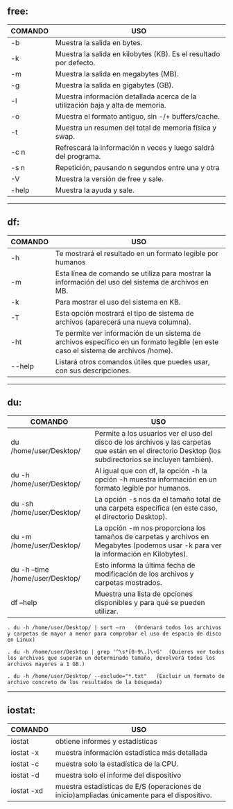 ## **free**:

|COMANDO    | USO |
|-------|----------|
| -b |  Muestra la salida en bytes.  |
| -k |  Muestra la salida en kilobytes (KB). Es el resultado por defecto.  |
| -m |  Muestra la salida en megabytes (MB).  |
| -g |  Muestra la salida en gigabytes (GB). |
| -l |  Muestra información detallada acerca de la utilización baja y alta de memoria.  |
| -o |  Muestra el formato antiguo, sin -/+ buffers/cache.  |
| -t |  Muestra un resumen del total de memoria física y swap. |
| -c n |  Refrescará la información n veces y luego saldrá del programa.  |
| -s n |  Repetición, pausando n segundos entre una y otra  |
| -V |  Muestra la versión de free y sale.  |
| -help |  Muestra la ayuda y sale.   |

---

## **df**:

|COMANDO    | USO |
|-------|----------|
| -h |  Te mostrará el resultado en un formato legible por humanos |
| -m |  Esta línea de comando se utiliza para mostrar la información del uso del sistema de archivos en MB.  |
| -k |  Para mostrar el uso del sistema en KB. |
| -T | Esta opción mostrará el tipo de sistema de archivos (aparecerá una nueva columna).  |
| -ht | Te permite ver información de un sistema de archivos específico en un formato legible (en este caso el sistema de archivos /home).  |
| --help | Listará otros comandos útiles que puedes usar, con sus descripciones.  |

---

## **du**:

|COMANDO    | USO |
|-------|----------|
| du /home/user/Desktop/  | Permite a los usuarios ver el uso del disco de los archivos y las carpetas que están en el directorio Desktop (los subdirectorios se incluyen también).  |
| du -h /home/user/Desktop/ | Al igual que con df, la opción -h la opción -h muestra información en un formato legible por humanos. |
| du -sh /home/user/Desktop/ | La opción -s nos da el tamaño total de una carpeta especifica (en este caso, el directorio Desktop). |
| du -m /home/user/Desktop/ | La opción -m nos proporciona los tamaños de carpetas y archivos en Megabytes (podemos usar -k para ver la información en Kilobytes). |
| du -h –time /home/user/Desktop/ | Esto informa la última fecha de modificación de los archivos y carpetas mostrados. |
| df –help | Muestra una lista de opciones disponibles y para qué se pueden utilizar. |

```
. du -h /home/user/Desktop/ | sort –rn   (Ordenará todos los archivos y carpetas de mayor a menor para comprobar el uso de espacio de disco en Linux)

. du -h /home/user/Desktop | grep '^\s*[0-9\.]\+G'  (Quieres ver todos los archivos que superan un determinado tamaño, devolverá todos los archivos mayores a 1 GB.)

. du -h /home/user/Desktop/ --exclude="*.txt"   (Excluir un formato de archivo concreto de los resultados de la búsqueda)
```

---

## **iostat**:

|COMANDO    | USO |
|-------|----------|
| iostat | obtiene informes y estadísticas |
| iostat -x | muestra información estadística más detallada |
| iostat -c | muestra solo la estadística de la CPU. |
| iostat -d | muestra solo el informe del dispositivo |
| iostat -xd | muestra estadísticas de E/S (operaciones de inicio)ampliadas únicamente para el dispositivo. |



